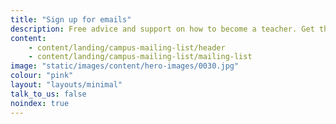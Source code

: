 ```yaml
---
title: "Sign up for emails"
description: Free advice and support on how to become a teacher. Get the latest information sent straight to your inbox.
content:
    - content/landing/campus-mailing-list/header
    - content/landing/campus-mailing-list/mailing-list
image: "static/images/content/hero-images/0030.jpg"
colour: "pink"
layout: "layouts/minimal"
talk_to_us: false
noindex: true
---
```

